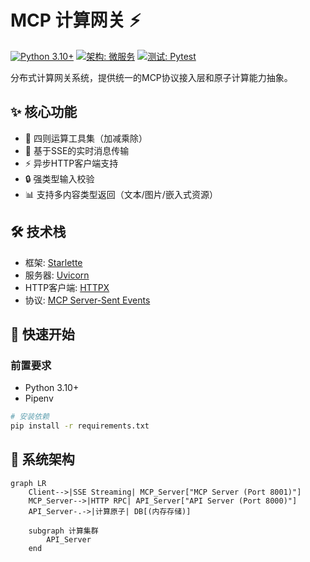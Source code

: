 # MCP 计算网关 ⚡

[![Python 3.10+](https://img.shields.io/badge/python-3.10+-blue.svg)](https://www.python.org/)
[![架构: 微服务](https://img.shields.io/badge/architecture-microservices-green.svg)]()
[![测试: Pytest](https://img.shields.io/badge/testing-pytest-00C4CC.svg)]()

分布式计算网关系统，提供统一的MCP协议接入层和原子计算能力抽象。
## ✨ 核心功能

- 🧮 四则运算工具集（加减乘除）
- 📡 基于SSE的实时消息传输
- ⚡ 异步HTTP客户端支持
- 🔒 强类型输入校验
- 📊 支持多内容类型返回（文本/图片/嵌入式资源）

## 🛠️ 技术栈

- 框架: [Starlette](https://www.starlette.io/)
- 服务器: [Uvicorn](https://www.uvicorn.org/)
- HTTP客户端: [HTTPX](https://www.python-httpx.org/)
- 协议: [MCP Server-Sent Events](mcp-server-sse-docs)

## 🚀 快速开始

### 前置要求
- Python 3.10+
- Pipenv

```bash
# 安装依赖
pip install -r requirements.txt
```

## 🌟 系统架构
```mermaid
graph LR
    Client-->|SSE Streaming| MCP_Server["MCP Server (Port 8001)"]
    MCP_Server-->|HTTP RPC| API_Server["API Server (Port 8000)"]
    API_Server-.->|计算原子| DB[(内存存储)]
    
    subgraph 计算集群
        API_Server
    end
```
